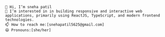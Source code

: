     👋 Hi, I’m sneha patil
    👀 I’m interested in in building responsive and interactive web applications, primarily using ReactJS, TypeScript, and modern frontend technologies.
    📫 How to reach me:[snehapatil5625@gmail.com]
    😄 Pronouns:[she/her]


